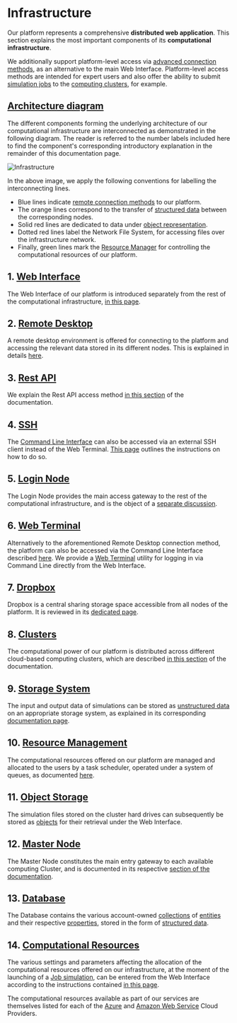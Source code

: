 # Infrastructure

Our platform represents a comprehensive **distributed web application**. This section explains the most important components of its **computational infrastructure**.

We additionally support platform-level access via [advanced connection methods](../remote-connection/overview.md), as an alternative to the main Web Interface. Platform-level access methods are intended for expert users and also offer the ability to submit [simulation jobs](../jobs-cli/overview.md) to the [computing clusters](clusters/overview.md), for example.

## [Architecture diagram]() 

The different components forming the underlying architecture of our computational infrastructure are interconnected as demonstrated in the following diagram. The reader is referred to the number labels included here to find the component's corresponding introductory explanation in the remainder of this documentation page.

![Infrastructure](/images/infrastructure/Infrastructure.png "Infrastructure")

In the above image, we apply the following conventions for labelling the interconnecting lines.

- Blue lines indicate [remote connection methods](../remote-connection/overview.md) to our platform.
- The orange lines correspond to the transfer of [structured data](../data-structured/overview.md) between the corresponding nodes.
- Solid red lines are dedicated to data under [object representation](../data-in-objectstorage/overview.md).
- Dotted red lines label the Network File System, for accessing files over the infrastructure network.
- Finally, green lines mark the [Resource Manager](resource/overview.md) for controlling the computational resources of our platform. 

## 1. [Web Interface](../ui/overview.md)

The Web Interface of our platform is introduced separately from the rest of the computational infrastructure, [in this page](../ui/overview.md).

## 2. [Remote Desktop](../remote-connection/remote-desktop.md)

A remote desktop environment is offered for connecting to the platform and accessing the relevant data stored in its different nodes. This is explained in details [here](../remote-connection/remote-desktop.md).

## 3. [Rest API](../rest-api/overview.md)

We explain the Rest API access method [in this section](../rest-api/overview.md) of the documentation.

## 4. [SSH](../remote-connection/ssh.md)

The [Command Line Interface](../cli/overview.md) can also be accessed via an external SSH client instead of the Web Terminal. [This page](../remote-connection/ssh.md) outlines the instructions on how to do so.

## 5. [Login Node](login/overview.md)

The Login Node provides the main access gateway to the rest of the computational infrastructure, and is the object of a [separate discussion](login/overview.md).

## 6. [Web Terminal](../remote-connection/web-terminal.md)

Alternatively to the aforementioned Remote Desktop connection method, the platform can also be accessed via the Command Line Interface described [here](../cli/overview.md). We provide a [Web Terminal](../remote-connection/web-terminal.md) utility for logging in via Command Line directly from the Web Interface.

## 7. [Dropbox](../data-in-objectstorage/dropbox.md)

Dropbox is a central sharing storage space accessible from all nodes of the platform. It is reviewed in its [dedicated page](../data-in-objectstorage/dropbox.md).

## 8. [Clusters](clusters/overview.md)

The computational power of our platform is distributed across different cloud-based computing clusters, which are described [in this section](clusters/overview.md) of the documentation. 

## 9. [Storage System](storage.md)

The input and output data of simulations can be stored as [unstructured data](../data-on-disk/overview.md) on an appropriate storage system, as explained in its corresponding [documentation page](storage.md).

## 10. [Resource Management](resource/overview.md)

The computational resources offered on our platform are managed and allocated to the users by a task scheduler, operated under a system of queues, as documented [here](resource/overview.md).

## 11. [Object Storage](../data-in-objectstorage/overview.md)

The simulation files stored on the cluster hard drives can subsequently be stored as [objects](../data-in-objectstorage/overview.md) for their retrieval under the Web Interface. 

## 12. [Master Node](clusters/directories.md)

The Master Node constitutes the main entry gateway to each available computing Cluster, and is documented in its respective [section of the documentation](clusters/directories.md).

## 13. [Database](../accounts/collections.md)

The Database contains the various account-owned [collections](../accounts/collections.md) of [entities](../entities-general/overview.md) and their respective [properties](../properties/overview.md), stored in the form of [structured data](../data-structured/overview.md).

## 14. [Computational Resources](compute/overview.md)

The various settings and parameters affecting the allocation of the computational resources offered on our infrastructure, at the moment of the launching of a [Job simulation](../jobs/overview.md), can be entered from the Web Interface according to the instructions contained [in this page](compute/overview.md). 

The computational resources available as part of our services are themselves listed for each of the [Azure](clusters/azure.md) and [Amazon Web Service](clusters/aws.md) Cloud Providers.
